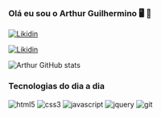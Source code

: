 ### Olá eu sou o Arthur Guilhermino 🖥️ 👋

[![Likidin](https://img.shields.io/badge/LinkedIn-0077B5?style=for-the-badge&logo=linkedin&logoColor=white)](https://www.linkedin.com/in/arthur-guilhermino-5a465825b/)

[![Likidin](https://img.shields.io/badge/Instagram-E4405F?style=for-the-badge&logo=instagram&logoColor=white)](https://www.instagram.com/arthurgn66/)

![Arthur GitHub stats](https://github-readme-stats.vercel.app/api?username=ArthurGuilhermino&show_icons=true&theme=dracula)

### Tecnologias do dia a dia

<div>
<img align="center" alt="html5" src="https://img.shields.io/badge/HTML5-E34F26?style=for-the-badge&logo=html5&logoColor=white">
<img align="center" alt="css3" src="https://img.shields.io/badge/CSS3-1572B6?style=for-the-badge&logo=css3&logoColor=white">
<img align="center" alt="javascript" src="https://img.shields.io/badge/JavaScript-F7DF1E?style=for-the-badge&logo=javascript&logoColor=black">
<img align="center" alt="jquery" src="https://img.shields.io/badge/jQuery-0769AD?style=for-the-badge&logo=jquery&logoColor=white">
<img align="center" alt="git" src="https://img.shields.io/badge/GIT-E44C30?style=for-the-badge&logo=git&logoColor=white">
</div>

